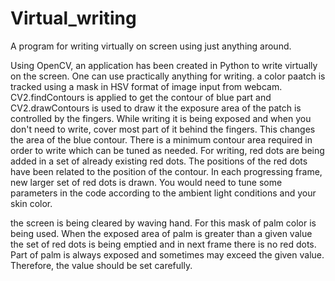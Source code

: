 # Virtual_writing
A program for writing virtually on screen using just anything around.

Using OpenCV, an application has been created in Python to write virtually on the screen.
One can use practically anything for writing.
a color paatch is  tracked using a mask in HSV format of image input from webcam.
CV2.findContours is applied to get the contour of blue part and CV2.drawContours is  used to draw it
the exposure area of the patch is controlled by the fingers.
While writing it is being exposed and when you don't need to write, cover most part of it behind the fingers.
This changes the area of the blue contour.
There is a minimum contour area required in order to write which can be tuned as needed.
For writing, red dots are being added in a set of already existing red dots.
The positions of the red dots have been related to the position of the contour.
In each progressing frame, new larger set of red dots is drawn.
You would need to tune some parameters in the code according to the ambient light conditions and your skin color.

the screen is being cleared by waving hand.
For this mask of palm color is being used.
When the exposed area of palm is greater than a given value the set of red dots is being emptied and in next frame there is no red dots.
Part of palm is always exposed and sometimes may exceed the given value.
Therefore, the value should be set carefully.
